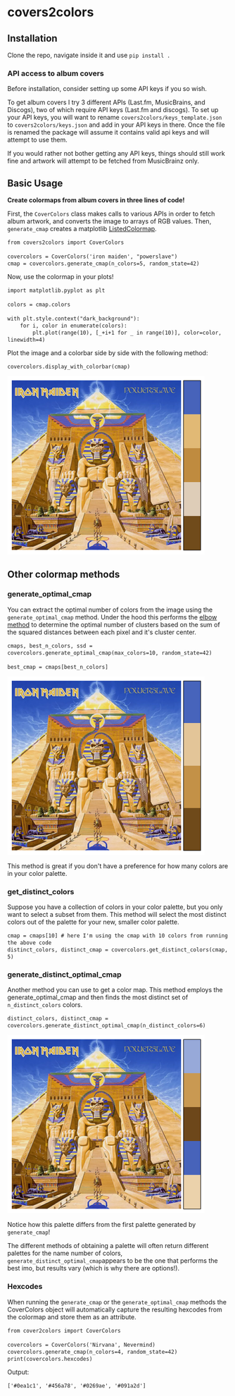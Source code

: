 # covers2colors

## Installation

Clone the repo, navigate inside it and use ``pip install .``

### API access to album covers
Before installation, consider setting up some API keys if you so wish.

To get album covers I try 3 different APIs (Last.fm, MusicBrains, and Discogs), two of which require API keys (Last.fm and discogs). To set up your API keys, you will want to rename `covers2colors/keys_template.json` to `covers2colors/keys.json` and add in your API keys in there. Once the file is renamed the package will assume it contains valid api keys and will attempt to use them.

If you would rather not bother getting any API keys, things should still work fine and artwork will attempt to be fetched from MusicBrainz only.

## Basic Usage

**Create colormaps from album covers in three lines of code!**

First, the ``CoverColors`` class makes calls to various APIs in order to fetch album artwork, and converts the image to arrays of RGB values.
Then, ``generate_cmap`` creates a matplotlib [ListedColormap](https://matplotlib.org/stable/api/_as_gen/matplotlib.colors.ListedColormap.html#matplotlib-colors-listedcolormap).


    from covers2colors import CoverColors

    covercolors = CoverColors('iron maiden', "powerslave")
    cmap = covercolors.generate_cmap(n_colors=5, random_state=42)

Now, use the colormap in your plots!

    import matplotlib.pyplot as plt

    colors = cmap.colors

    with plt.style.context("dark_background"):
        for i, color in enumerate(colors):
            plt.plot(range(10), [_+i+1 for _ in range(10)], color=color, linewidth=4)


Plot the image and a colorbar side by side with the following method:

    covercolors.display_with_colorbar(cmap)

![generate_cmap_img](./images/generate_cmap.png)

## Other colormap methods

### generate_optimal_cmap

You can extract the optimal number of colors from the image using the ``generate_optimal_cmap`` method.
Under the hood this performs the [elbow method](https://en.wikipedia.org/wiki/Elbow_method_(clustering))
to determine the optimal number of clusters based on the sum of the squared distances between each pixel
and it's cluster center.


    cmaps, best_n_colors, ssd = covercolors.generate_optimal_cmap(max_colors=10, random_state=42)

    best_cmap = cmaps[best_n_colors]

![generate_optimal_cmap_img](./images/generate_optimal_cmap.png)

This method is great if you don't have a preference for how many colors are in your color palette.

### get_distinct_colors

Suppose you have a collection of colors in your color palette, but you only want to select a subset from them. This method will select the most distinct colors out of the palette for your new, smaller color palette.


    cmap = cmaps[10] # here I'm using the cmap with 10 colors from running the above code
    distinct_colors, distinct_cmap = covercolors.get_distinct_colors(cmap, 5)

### generate_distinct_optimal_cmap

Another method you can use to get a color map. This method employs the generate_optimal_cmap and then finds the most distinct set of ``n_distinct_colors`` colors.


    distinct_colors, distinct_cmap = covercolors.generate_distinct_optimal_cmap(n_distinct_colors=6)


![generate_distinct_optimal_cmap_img](./images/generate_distinct_optimal_cmap.png)

Notice how this palette differs from the first palette generated by `generate_cmap`!

The different methods of obtaining a palette will often return different palettes for the name number of colors, ``generate_distinct_optimal_cmap``appears to be the one that performs the best imo, but results vary (which is why there are options!).

### Hexcodes

When running the ``generate_cmap`` or the ``generate_optimal_cmap`` methods the CoverColors object will automatically
capture the resulting hexcodes from the colormap and store them as an attribute.


    from cover2colors import CoverColors

    covercolors = CoverColors('Nirvana', Nevermind)
    covercolors.generate_cmap(n_colors=4, random_state=42)
    print(covercolors.hexcodes)

Output:


    ['#0ea1c1', '#456a78', '#0269ae', '#091a2d']
